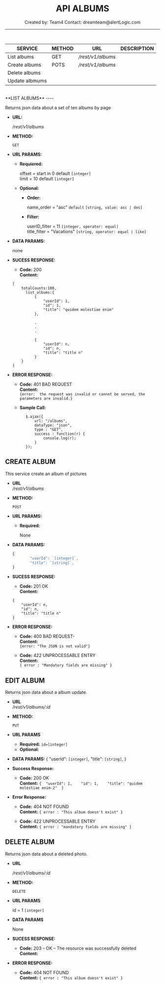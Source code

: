 
<h1 align="center">API ALBUMS</h1>
<p align="center">Created by: Team4 Contact: dreamteam@alertLogic.com</p>

----
<br />

  |    SERVICE   |    METHOD    |           URL          |  		   DESCRIPTION	                  |
  |--------------|--------------|:----------------------:|-----------------------------------------------:|
  |List albums   |GET           |_/rest/v1/albums_       |              			          |
  |Create albums |POTS          |_/rest/v1/albums_     	 |              				  |
  |Delete albums |              |                	 |                				  |
  |Update albmums|              |                	 |                                                |


<br />
**LIST ALBUMS**
----

Returns json data about a set of ten albums by page

  * **URL:**	

    _/rest/v1/albums_
  
  * **METHOD:**

    `GET`
  
* **URL PARAMS:**

    * **Requiered:**
    
      offset = start in 0  default `[integer]`<br />
      limit = 10 default `[integer]`


    * **Optional:**
    
      * **Order:**
      
        name_order = "asc" `default` `[string, value: asc | des]`
        
      * **Filter:**
        
        userID_filter = 11 `[integer, operator: equal] `<br />
        title_filter = "Vacations" `[string, operator: equal | like]`

		

* **DATA PARAMS:**

  none

* **SUCESS RESPONSE:**

  * **Code:** 200 <br />
  **Content:**<br />
  ```
  [
	  totalCounts:100,
		list_albums:{
			{
				"userId": 1,
				"id": 1,
				"title": "quidem molestiae enim"
			},
				
			.
			.
			.
			  	
			{
			  	"userId": n,
				"id": n,
				"title": "title n"
			}	
	  }
  ]
  ```

* **ERROR RESPONSE:**

  * **Code:** 401 BAD REQUEST <br />
  **Content:**<br />
  `{error:  the request was invalid or cannot be served, the parameters are invalid.}`

  * **Sample Call:**
  ```javascrip
		$.ajax({
		    url: "/albums",
		    dataType: "json",
		    type : "GET",
		    success : function(r) {
		     	console.log(r);
		    }
	  	});
   ```

**CREATE ALBUM**
----
This service create an album of pictures

* **URL**<br />
	_/rest/v1/albums_
 
* **METHOD:**
  
  `POST` 
  
*  **URL PARAMS:**

	* **Required:**
 
		None

* **DATA PARAMS:**
	```javascript
 	{
    		"userId": `[integer]`,
    		"title": `[string]`,
  	} 
 	 ```

* **SUCESS RESPONSE:**
  
   * **Code:** 201 OK <br />
    **Content:** <br />
    ```
    {
    	"userId": n,
		"id": n,
		"title": "title n"
	}
	```
 
* **ERROR RESPONSE:**

  * **Code:** 400  BAD REQUEST- <br />
    **Content:** <br />
    `{error: "The JSON is not valid"}`


  * **Code:** 422 UNPROCESSABLE ENTRY <br />
    **Content:** <br />
    `{ error : "Mandatory fields are missing" }`


**EDIT ALBUM**
----
  Returns json data about a album update.

* **URL**<br />
  _/rest/v1/albums/:id_

* **METHOD:**

  `PUT`
  
*  **URL PARAMS**
	* **Required:**
		`id=[integer]`  
  	* **Optional:**

* **DATA PARAMS:**
{
"userId": `[integer]`,
"title": `[string]`,
}
     
* **Success Response:**

  * **Code:** 200 OK <br />
    **Content:** `{  "userId": 1,    "id": 1,    "title": "quidem molestiae enim-2"  }`
 
* **Error Response:**

  * **Code:** 404 NOT FOUND <br />
    **Content:** `{ error : "This album doesn't exist" }`

    
   * **Code:** 422 UNPROCESSABLE ENTRY <br />
    **Content:** `{ error : "mandatory fields are missing" }`
    
**DELETE ALBUM**
----
  Returns json data about a deleted photo.

* **URL**

  _/rest/v1/albums/:id_

* **METHOD:**

  `DELETE`
  
*  **URL PARAMS**

	id = 1 `[integer]`

* **DATA PARAMS**

	None
  
* **SUCESS RESPONSE:**

  * **Code:** 203 – OK – The resource was successfully deleted <br />
    **Content:** 
 
* **ERROR RESPONSE:**

  * **Code:** 404 NOT FOUND <br />
    **Content:** `{ error : "This album doesn't exist" }` 
